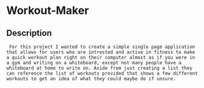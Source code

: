 # Workout-Maker

## Description
     For this project I wanted to create a simple single page application that allows for users who are intrested and active in fitness to make a quick workout plan right on their computer almost as if you were in a gym and writing on a whiteboard, except not many people have a whiteboard at home to write on. Aside from just creating a list they can reference the list of workouts provided that shows a few different workouts to get an idea of what they could maybe do if unsure.

